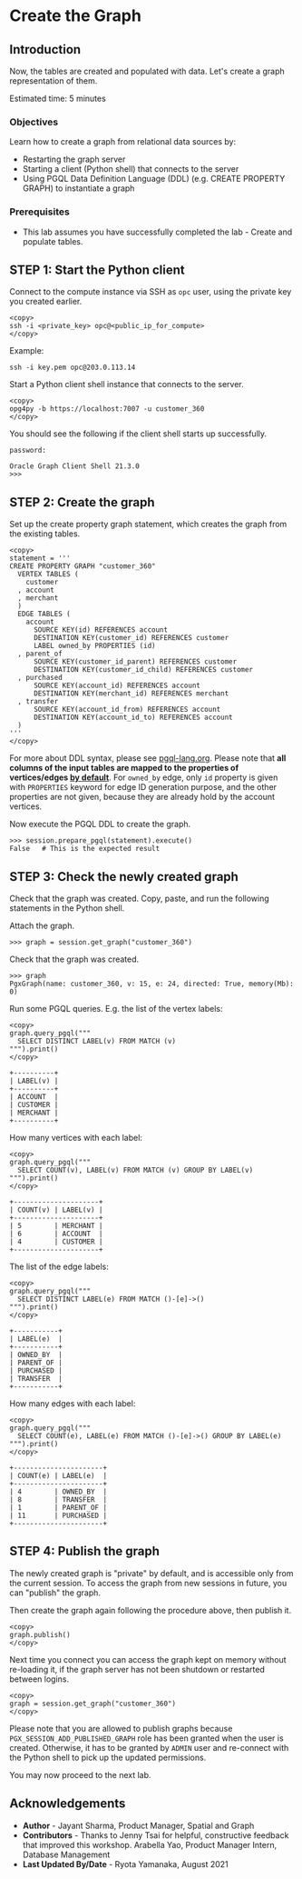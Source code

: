 # Create the Graph

## Introduction

Now, the tables are created and populated with data. Let's create a graph representation of them.

Estimated time: 5 minutes

### Objectives

Learn how to create a graph from relational data sources by:
- Restarting the graph server
- Starting a client (Python shell) that connects to the server
- Using PGQL Data Definition Language (DDL) (e.g. CREATE PROPERTY GRAPH) to instantiate a graph

### Prerequisites

- This lab assumes you have successfully completed the lab - Create and populate tables.

## **STEP 1:** Start the Python client

Connect to the compute instance via SSH as `opc` user, using the private key you created earlier.

```
<copy>
ssh -i <private_key> opc@<public_ip_for_compute>
</copy>
```

Example:
```
ssh -i key.pem opc@203.0.113.14
```

Start a Python client shell instance that connects to the server.

```
<copy>
opg4py -b https://localhost:7007 -u customer_360
</copy>
```

You should see the following if the client shell starts up successfully.

```
password:

Oracle Graph Client Shell 21.3.0
>>>
```

## **STEP 2:** Create the graph

Set up the create property graph statement, which creates the graph from the existing tables.

```    
<copy>
statement = '''
CREATE PROPERTY GRAPH "customer_360"
  VERTEX TABLES (
    customer
  , account
  , merchant
  )
  EDGE TABLES (
    account
      SOURCE KEY(id) REFERENCES account
      DESTINATION KEY(customer_id) REFERENCES customer
      LABEL owned_by PROPERTIES (id)
  , parent_of
      SOURCE KEY(customer_id_parent) REFERENCES customer
      DESTINATION KEY(customer_id_child) REFERENCES customer
  , purchased
      SOURCE KEY(account_id) REFERENCES account
      DESTINATION KEY(merchant_id) REFERENCES merchant
  , transfer
      SOURCE KEY(account_id_from) REFERENCES account
      DESTINATION KEY(account_id_to) REFERENCES account
  )
'''
</copy>
```

For more about DDL syntax, please see [pgql-lang.org](https://pgql-lang.org/spec/1.3/#create-property-graph). Please note that **all columns of the input tables are mapped to the properties of vertices/edges [by default](https://pgql-lang.org/spec/1.3/#properties)**. For `owned_by` edge, only `id` property is given with `PROPERTIES` keyword for edge ID generation purpose, and the other properties are not given, because they are already hold by the account vertices. 

Now execute the PGQL DDL to create the graph.

```
>>> session.prepare_pgql(statement).execute()
False   # This is the expected result
```

## **STEP 3:** Check the newly created graph

Check that the graph was created. Copy, paste, and run the following statements in the Python shell.

Attach the graph.
```
>>> graph = session.get_graph("customer_360")
```

Check that the graph was created.
```
>>> graph
PgxGraph(name: customer_360, v: 15, e: 24, directed: True, memory(Mb): 0)
```

Run some PGQL queries. E.g. the list of the vertex labels:
```
<copy>
graph.query_pgql("""
  SELECT DISTINCT LABEL(v) FROM MATCH (v)
""").print()
</copy>

+----------+
| LABEL(v) |
+----------+
| ACCOUNT  |
| CUSTOMER |
| MERCHANT |
+----------+
```

How many vertices with each label:
```
<copy>
graph.query_pgql("""
  SELECT COUNT(v), LABEL(v) FROM MATCH (v) GROUP BY LABEL(v)
""").print()
</copy>

+---------------------+
| COUNT(v) | LABEL(v) |
+---------------------+
| 5        | MERCHANT |
| 6        | ACCOUNT  |
| 4        | CUSTOMER |
+---------------------+
```

The list of the edge labels:
```
<copy>
graph.query_pgql("""
  SELECT DISTINCT LABEL(e) FROM MATCH ()-[e]->()
""").print()
</copy>

+-----------+
| LABEL(e)  |
+-----------+
| OWNED_BY  |
| PARENT_OF |
| PURCHASED |
| TRANSFER  |
+-----------+
```

How many edges with each label:
```
<copy>
graph.query_pgql("""
  SELECT COUNT(e), LABEL(e) FROM MATCH ()-[e]->() GROUP BY LABEL(e)
""").print()
</copy>

+----------------------+
| COUNT(e) | LABEL(e)  |
+----------------------+
| 4        | OWNED_BY  |
| 8        | TRANSFER  |
| 1        | PARENT_OF |
| 11       | PURCHASED |
+----------------------+
```

## **STEP 4:** Publish the graph

The newly created graph is "private" by default, and is accessible only from the current session. To access the graph from new sessions in future, you can "publish" the graph.

Then create the graph again following the procedure above, then publish it.
```
<copy>
graph.publish()
</copy>
```

Next time you connect you can access the graph kept on memory without re-loading it, if the graph server has not been shutdown or restarted between logins.
```
<copy>
graph = session.get_graph("customer_360")
</copy>
```

Please note that you are allowed to publish graphs because `PGX_SESSION_ADD_PUBLISHED_GRAPH` role has been granted when the user is created. Otherwise, it has to be granted by `ADMIN` user and re-connect with the Python shell to pick up the updated permissions.

You may now proceed to the next lab.

## Acknowledgements

- **Author** - Jayant Sharma, Product Manager, Spatial and Graph
- **Contributors** - Thanks to Jenny Tsai for helpful, constructive feedback that improved this workshop. Arabella Yao, Product Manager Intern, Database Management
- **Last Updated By/Date** - Ryota Yamanaka, August 2021

